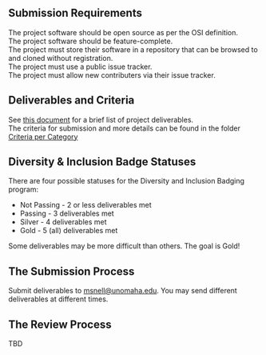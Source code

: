 ## Submission Requirements
  The project software should be open source as per the OSI definition. <br/>
  The project software should be feature-complete. <br/>
  The project must store their software in a repository that can be browsed to and cloned without registration. <br/>
  The project must use a public issue tracker. <br/>
  The project must allow new contributers via their issue tracker. <br/>
  
## Deliverables and Criteria
  See [this document](deliverables.md) for a brief list of project deliverables. <br/>
  The criteria for submission and more details can be found in the folder [Criteria per Category](Criteria-Per-Category)

## Diversity & Inclusion Badge Statuses
There are four possible statuses for the Diversity and Inclusion Badging program:

  - Not Passing - 2 or less deliverables met
  - Passing - 3 deliverables met
  - Silver - 4 deliverables met
  - Gold - 5 (all) deliverables met
  
Some deliverables may be more difficult than others. The goal is Gold!

## The Submission Process
Submit deliverables to <msnell@unomaha.edu>. You may send different deliverables at different times.
  
## The Review Process
TBD
